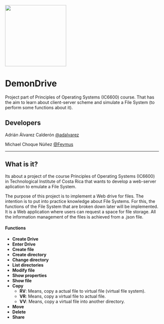 <img src="https://raw.githubusercontent.com/Team-AlvarezChoque/DemonDrive/master/web/images/dd.png" width="200">

# DemonDrive

Project part of Principles of Operating Systems (IC6600) course. That has the aim to learn about client-server scheme and simulate a File System (to perform some functions about it).

## Developers

Adrián Álvarez Calderón [@adalvarez](https://github.com/adalvarez)

Michael Choque Núñez [@Feymus](https://github.com/Feymus)

---

## What is it?

Its about a project of the course Principles of Operating Systems (IC6600) in Technological Institute of Costa Rica that wants to develop a web-server aplication to emulate a File System.

The purpose of this project is to implement a Web drive for files. The intention is to put into practice knowledge about File Systems. For this, the functions of the File System that are broken down later will be implemented. It is a Web application where users can request a space for file storage. All the information management of the files is achieved from a .json file.

#### Functions

* **Create Drive**
* **Enter Drive**
* **Create file**
* **Create directory**
* **Change directory**
* **List directories**
* **Modify file**
* **Show properties**
* **Show file**
* **Copy**
    * **RV**: Means, copy a actual file to virtual file (virtual file system).
    * **VR**: Means, copy a virtual file to actual file.
    * **VV**: Means, copy a virtual file into another directory.
* **Move**
* **Delete**
* **Share**
